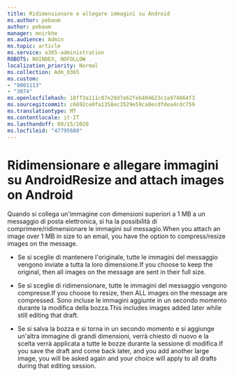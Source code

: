 ```yaml
---
title: Ridimensionare e allegare immagini su Android
ms.author: pebaum
author: pebaum
manager: mnirkhe
ms.audience: Admin
ms.topic: article
ms.service: o365-administration
ROBOTS: NOINDEX, NOFOLLOW
localization_priority: Normal
ms.collection: Adm_O365
ms.custom:
- "9001113"
- "3074"
ms.openlocfilehash: 18ff3a111c07e28d7e62feb404623c1a974864f3
ms.sourcegitcommit: c6692ce0fa1358ec3529e59ca0ecdfdea4cdc759
ms.translationtype: MT
ms.contentlocale: it-IT
ms.lasthandoff: 09/15/2020
ms.locfileid: "47795680"
---
```

# <a name="resize-and-attach-images-on-android"></a><span data-ttu-id="98234-102">Ridimensionare e allegare immagini su Android</span><span class="sxs-lookup"><span data-stu-id="98234-102">Resize and attach images on Android</span></span>

<span data-ttu-id="98234-103">Quando si collega un'immagine con dimensioni superiori a 1 MB a un messaggio di posta elettronica, si ha la possibilità di comprimere/ridimensionare le immagini sul messagio.</span><span class="sxs-lookup"><span data-stu-id="98234-103">When you attach an image over 1 MB in size to an email, you have the option to compress/resize images on the message.</span></span>
 
- <span data-ttu-id="98234-104">Se si sceglie di mantenere l'originale, tutte le immagini del messaggio vengono inviate a tutta la loro dimensione.</span><span class="sxs-lookup"><span data-stu-id="98234-104">If you choose to keep the original, then all images on the message are sent in their full size.</span></span>
 
- <span data-ttu-id="98234-105">Se si sceglie di ridimensionare, tutte le immagini del messaggio vengono compresse.</span><span class="sxs-lookup"><span data-stu-id="98234-105">If you choose to resize, then ALL images on the message are compressed.</span></span>  <span data-ttu-id="98234-106">Sono incluse le immagini aggiunte in un secondo momento durante la modifica della bozza.</span><span class="sxs-lookup"><span data-stu-id="98234-106">This includes images added later while still editing that draft.</span></span>
 
- <span data-ttu-id="98234-107">Se si salva la bozza e si torna in un secondo momento e si aggiunge un'altra immagine di grandi dimensioni, verrà chiesto di nuovo e la scelta verrà applicata a tutte le bozze durante la sessione di modifica.</span><span class="sxs-lookup"><span data-stu-id="98234-107">If you save the draft and come back later, and you add another large image, you will be asked again and your choice will apply to all drafts during that editing session.</span></span>
 

